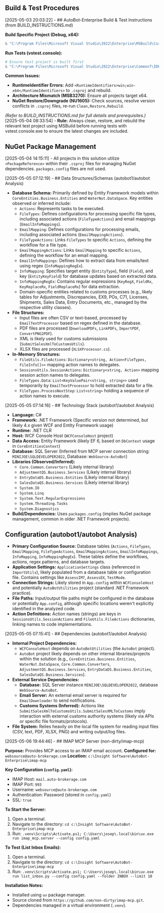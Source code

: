 
## Build & Test Procedures

[2025-05-03 20:03:22] - ## AutoBot-Enterprise Build & Test Instructions (from BUILD_INSTRUCTIONS.md)

**Build Specific Project (Debug, x64):**
```powershell
& "C:\Program Files\Microsoft Visual Studio\2022\Enterprise\MSBuild\Current\Bin\MSBuild.exe" "<ProjectFile>.csproj" /t:Clean,Restore,Rebuild /p:Configuration=Debug /p:Platform=x64
```

**Run Tests (vstest.console):**
```powershell
# Ensure test project is built first
& "C:\Program Files\Microsoft Visual Studio\2022\Enterprise\Common7\IDE\CommonExtensions\Microsoft\TestWindow\vstest.console.exe" ".\<TestProjectFolder>\bin\x64\Debug\net48\<TestProjectName>.dll" /TestCaseFilter:"<Filter>" "/Logger:console;verbosity=detailed"
```

**Common Issues:**
*   **RuntimeIdentifier Errors:** Add `<RuntimeIdentifiers>win;win-x64</RuntimeIdentifiers>` to `.csproj` and rebuild.
*   **Architecture Mismatch (MSB3270):** Ensure all projects target x64.
*   **NuGet Restore/Downgrade (NU1605):** Check sources, resolve version conflicts in `.csproj` files, re-run `Clean,Restore,Rebuild`.

*(Refer to BUILD_INSTRUCTIONS.md for full details and prerequisites.)*
[2025-05-04 08:33:54] - 
**Rule:** Always clean, restore, and rebuild the relevant test project using MSBuild before running tests with vstest.console.exe to ensure the latest changes are included.

## NuGet Package Management

[2025-05-04 14:15:11] - All projects in this solution utilize `<PackageReference>` within their `.csproj` files for managing NuGet dependencies. `packages.config` files are not used.

[2025-05-05 07:12:19] - ## Data Structures/Schemas (autobot1/autobot Analysis)

- **Database Schema:** Primarily defined by Entity Framework models within `CoreEntities.Business.Entities` and `WaterNut.DataSpace`. Key entities observed or inferred include:
    - `Actions`: Represents tasks to be executed.
    - `FileTypes`: Defines configurations for processing specific file types, including associated actions (`FileTypeActions`) and email mappings (`EmailInfoMappings`).
    - `EmailMapping`: Defines configurations for processing emails, including associated actions (`EmailMappingActions`).
    - `FileTypeActions`: Links `FileTypes` to specific `Actions`, defining the workflow for a file type.
    - `EmailMappingActions`: Links `EmailMapping` to specific `Actions`, defining the workflow for an email mapping.
    - `EmailInfoMappings`: Defines how to extract data from emails/text using regex (`InfoMappingRegEx`).
    - `InfoMapping`: Specifies target entity (`EntityType`), field (`Field`), and key (`EntityKeyField`) for database updates based on extracted data.
    - `InfoMappingRegEx`: Contains regular expressions (`KeyRegX`, `FieldRx`, `KeyReplaceRx`, `FieldReplaceRx`) for data extraction.
    - Domain-specific entities related to customs processes (e.g., likely tables for Adjustments, Discrepancies, EX9, POs, C71, Licenses, Shipments, Sales Data, Entry Documents, etc., managed by the respective utility classes).
- **File Structures:** 
    - Input files are often CSV or text-based, processed by `EmailTextProcessor` based on regex defined in the database.
    - PDF files are processed (`DownloadPDFs`, `LinkPDFs`, `ImportPDF`, `ConvertPNG2PDF`).
    - XML is likely used for customs submissions (`SubmitSalesXmlToCustomsUtils`).
    - XLSX files are processed (`XLSXProcessor.cs`).
- **In-Memory Structures:**
    - `FileUtils.FileActions`: `Dictionary<string, Action<FileTypes, FileInfo[]>>` mapping action names to delegates.
    - `SessionsUtils.SessionActions`: `Dictionary<string, Action>` mapping session action names to delegates.
    - `FileTypes.Data`: `List<KeyValuePair<string, string>>` used temporarily by `EmailTextProcessor` to hold extracted data for a file.
    - `FileTypes.ProcessNextStep`: `List<string>` holding a sequence of action names to execute.

[2025-05-05 07:14:16] - ## Technology Stack (autobot1/autobot Analysis)

- **Language:** C#
- **Framework:** .NET Framework (Specific version not determined, but likely 4.x given WCF and Entity Framework usage)
- **Runtime:** .NET CLR
- **Host:** WCF Console Host (`WCFConsoleHost` project)
- **Data Access:** Entity Framework (likely EF 6, based on `DbContext` usage in `CoreEntitiesContext`)
- **Database:** SQL Server (Inferred from MCP server connection string: `MINIJOE\SQLDEVELOPER2022`, Database: `WebSource-AutoBot`)
- **Libraries (Observed/Inferred):**
    - `Core.Common.Converters` (Likely internal library)
    - `AdjustmentQS.Business.Services` (Likely internal library)
    - `EntryDataDS.Business.Entities` (Likely internal library)
    - `SalesDataQS.Business.Services` (Likely internal library)
    - `System.IO`
    - `System.Linq`
    - `System.Text.RegularExpressions`
    - `System.Threading.Tasks`
    - `System.Diagnostics`
- **Build/Dependencies:** Uses `packages.config` (implies NuGet package management, common in older .NET Framework projects).

## Configuration (autobot1/autobot Analysis)

- **Primary Configuration Source:** Database tables (`Actions`, `FileTypes`, `EmailMapping`, `FileTypeActions`, `EmailMappingActions`, `EmailInfoMappings`, `InfoMapping`, `InfoMappingRegEx`). These tables define the workflows, actions, regex patterns, and database targets.
- **Application Settings:** `ApplicationSettings` class (referenced in `ImportUtils`), likely populated from a database table or configuration file. Contains settings like `AssessIM7`, `AssessEX`, `TestMode`.
- **Connection Strings:** Likely stored in `App.config` within `WCFConsoleHost` and potentially `AutoBotUtilities` project (standard .NET Framework practice).
- **File Paths:** Input/output file paths might be configured in the database or potentially `App.config`, although specific locations weren't explicitly identified in the analyzed code.
- **Action Definitions:** Action names (strings) are keys in `SessionsUtils.SessionActions` and `FileUtils.FileActions` dictionaries, linking names to code implementations.

[2025-05-05 07:15:41] - ## Dependencies (autobot1/autobot Analysis)

- **Internal Project Dependencies:**
    - `WCFConsoleHost` depends on `AutoBotUtilities` (the `AutoBot` project).
    - `AutoBot` project likely depends on other internal libraries/projects within the solution (e.g., `CoreEntities.Business.Entities`, `WaterNut.DataSpace`, `Core.Common.Converters`, `AdjustmentQS.Business.Services`, `EntryDataDS.Business.Entities`, `SalesDataQS.Business.Services`).
- **External Service Dependencies:**
    - **Database:** SQL Server instance `MINIJOE\SQLDEVELOPER2022`, database `WebSource-AutoBot`.
    - **Email Server:** An external email server is required for `EmailDownloader` to send notifications.
    - **Customs Systems (Inferred):** Actions like `SubmitSalesXmlToCustomsUtils.SubmitSalesXMLToCustoms` imply interaction with external customs authority systems (likely via APIs or specific file formats/protocols).
- **File System:** Relies heavily on the local file system for reading input files (CSV, text, PDF, XLSX, PNG) and writing output/log files.

[2025-05-06 19:44:46] - ## IMAP MCP Server (non-dirty/imap-mcp)

**Purpose:** Provides MCP access to an IMAP email account.
**Configured for:** `websource@auto-brokerage.com`
**Location:** `c:\Insight Software\AutoBot-Enterprise\imap-mcp`

**Key Configuration (`config.yaml`):**
- IMAP Host: `mail.auto-brokerage.com`
- IMAP Port: `993`
- Username: `websource@auto-brokerage.com`
- Authentication: Password (stored in `config.yaml`)
- SSL: `true`

**To Start the Server:**
1. Open a terminal.
2. Navigate to the directory: `cd c:\Insight Software\AutoBot-Enterprise\imap-mcp`
3. Run: `.venv\Scripts\Activate.ps1; C:\Users\josep\.local\bin\uv.exe run imap_mcp.server --config config.yaml`

**To Test (List Inbox Emails):**
1. Open a terminal.
2. Navigate to the directory: `cd c:\Insight Software\AutoBot-Enterprise\imap-mcp`
3. Run: `.venv\Scripts\Activate.ps1; C:\Users\josep\.local\bin\uv.exe run list_inbox.py --config config.yaml --folder INBOX --limit 10`

**Installation Notes:**
- Installed using `uv` package manager.
- Source cloned from `https://github.com/non-dirty/imap-mcp.git`.
- Dependencies managed in a virtual environment (`.venv`).
